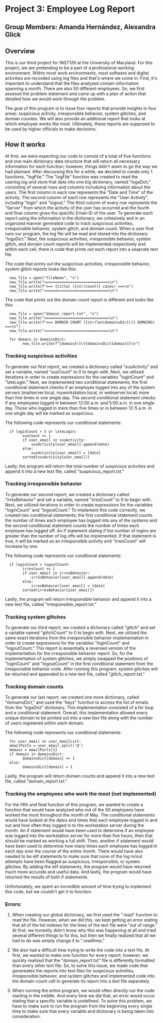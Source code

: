 # Project 3: Employee Log Report
## Group Members: Amanda Hernández, Alexandra Glick

## Overview

This is our third project for INST126 at the University of Maryland. For this project, we are pretending to be a part of a
professional working environment. Within most work environments, most software and digital activities are recorded using log files and that's where we come in. 
First, it's important to understand that the files analyzed contain information spanning a month. There are also 50 different employees. So, we first assesed the problem statement and came up with a plan of action that detailed how we would work through the problem. 

The goal of this program is to issue four reports that provide insights in four areas: suspicious activity, irresponsible behavior, system glitches, and domian countes. We will also provide an additional report that looks at which employee works the most. Ultimately, these reports are supposed to be used by higher officials to make decisions. 

## How it works

At first, we were expecting our code to consist of a total of five functions and one main dictionary data structure that will return all necessary information for each function; however, things didn't seem to go the way we had planned. After discussing this for a while, we decided to create only 1 functions, "logFile." The "logFile" function was created to read the userlog.log and store that data into one big dictionary, named "logsDict," consisting of several rows and columns includuing information about the users. The first column in each row represents the "Date and Time" of the activity. The second column of each row represents the "User Activity", including "login" and "logout." The third column of every row represents the "Server" from which the activity of the user has occurred and the fourth and final column gives the specific Email-ID of the user. To generate each report using the information in the dictionary, we cohesively and in an organized manner generated code to track suspicious activities, irresponsible behavior, system glitch, and domain count. When a user first runs our program, the log file will be read and stored into the dictionary "logsDict." Next, the suspicious activities, irresponsible behavior, system glitch, and domain count reports will be implemented respectively and within each cell, there is code that prints out each report into a seaprate text file.

The code that prints out the suspicious activities, irresponsible behavior, system glitch reports looks like this:

      new_file = open("fileName", "x")
      new_file.write("==============================\n")
      new_file.write(f"=== {title} ({str(count)} cases) ===\n")
      new_file.write("==============================\n")

The code that prints out the domain count report is different and looks like this:

      new_file = open("domain_report.txt", "x")
      new_file.write("==============================\n")
      new_file.write(f"=== DOMAIN COUNT ({str(len(domainsDict))} DOMAINS) ===\n")
      new_file.write("==============================\n")

      for domain in domainsDict:
            new_file.write(f"{domain}\t\t{domainsDict[domain]}\n")

### Tracking suspicious activities

To generate our first report, we created a dictionary called "susActivity" and set a variable, named "susCount" to 0 to begin with. Next, we utilized iterations in order to create expressions for the variables "loginCount" and "lateLogin." Next, we implemented two conditional statements; the first conditional statement checks if an employee logged into any of the system servers (mailserver.local, myworkstation.local, or webserver.local) more than five times in one single day. The second conditional statement checks if any employees logged in between 12:00 a.m. and 5:00 a.m. in one single day. Those who logged in more than five times or  in between 12-5 a.m. in one single day will be marked as suspicious. 

The following code represents our conditional statements:

      if loginCount > 5 or lateLogin:
            susCount += 1
            if user_email in susActivity:
                susActivity[user_email].append(date)
            else:
                susActivity[user_email] = [date]
            sorted(susActivity[user_email])

Lastly, the program will return the total number of suspicious activities and append it into a new text file, called "suspicious_report.txt."

### Tracking irresponsible behavior 

To generate our second report, we created a dictionary called "irresBehavior" and set a variable, named "irresCount" to 0 to begin with. Next, we utilized iterations in order to create expressions for the variables "loginCount" and "logoutCount." To implement this code correctly, we created two conditional statements; the first conditional statement counts the number of times each employee has logged into any of the systems and the second conditional statement  counts the number of times each employee has logged off. An if statement stating if the number of logins are greater than the number of log offs will be implemented. If that statement is true, it will be marked as an irresponsible activity and "irresCount" will increase by one.

The following code represents our conditional statements:

      if loginCount > logoutCount:
            irresCount += 1
            if user_email in irresBehavior:
                irresBehavior[user_email].append(date)
            else:
                irresBehavior[user_email] = [date]
            sorted(irresBehavior[user_email])

Lastly, the program will return irresponsible behavior and append it into a new text file, called "irresponsible_report.txt."

### Tracking system glitches

To generate our third report, we created a dictionary called "glitch" and set a variable named "glitchCount" to 0 to begin with. Next, we utilized the same exact iterations from the irresponsible behavior implementation in order to create expressions for the variables "loginCount" and "logoutCount." This report is essentially a reversed version of the implementation for the irresponsible behavior report. So, for the implementation of system glitches, we simply swapped the positions of "loginCount" and "logoutCount" in the first conditional statement from the irresponsible behavior code. After running this program, system glitches will be returned and appended to a new text file, called "glitch_report.txt."

### Tracking domain counts

To generate our last report, we created one more dictionary, called "domainsDict," and used the "keys" function to access the list of emails from the "logsDict" dictionary. This implementation consisted of a for loop and a conditional statement. Overall, this implementation allowed every unique domain to be printed out into a new text file along with the number of users registered within each domain.

The following code represents our conditional statements:

      for user_email in user_emailList:
      emailParts = user_email.split('@')
      domain = emailParts[1]
      if domain in domainsDict:
            domainsDict[domain] += 1
      else:
            domainsDict[domain] = 1
            
Lastly, the program will return domain counts and append it into a new text file, called "domain_report.txt."

### Tracking the employees who work the most (not implemented)

For the fifth and final function of this program, we wanted to create a function that would have analyzed who out of the 50 employees have worked the most throughout the month of May. The conditional statements would have looked at the dates and times that each employee logged in and out and how often they logged in to the workstation server during the month. An if statement would have been used to determine if an employee was logged into the workstation server for more than five hours, then that should be marked as working a full shift. Then, another if statement would have been used to determine how many times each employee has logged in each day over the course of the entire month. There would have also needed to be elif statements to make sure that none of the log in/out attempts have been flagged as suspicious, irresponsible, or system glitches. By adding the elif statements, the program would have returned much more accurate and useful data. And lastly, the program would have returned the results of both if statements.

Unfortunately, we spent an incredible amount of time trying to implement this code, but we couldn't get it to function.

### Errors:

1. When creating our global dictionary, we first used the ".read" function to read the file. However, when we did this, we kept getting an error stating that all of the list indexes for the lines of the text file were "out of range." At first, we honestly didn't know why this was happening at all and tried several different things to fix this, but then we finally realized that all we had to do was simply change it to ".readlines."

2. We also had a difficult time trying to write the code into a text file. At first, we wanted to make one function for every report; however, we quickly realized that the "domain_report.txt" file is differently formatted than every other text file. So, to solve this issue, we made code that genereates the reports into text files for suspicious activities, irresponsible behavior, and system glitches and implemented code into the domain count cell to generate its report into a text file separately.

3. When running the entire program, we would often directly run the code starting in the middle. And every time we did that, an error would occur stating that a specific variable is undefined. To solve this problem, we have to make sure to run the program from the beginning every single time to make sure that every variable and dictionary is being taken into consideration.
